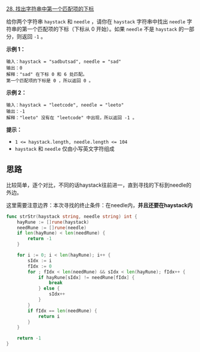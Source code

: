 [28. 找出字符串中第一个匹配项的下标](https://leetcode.cn/problems/find-the-index-of-the-first-occurrence-in-a-string/)

给你两个字符串 `haystack` 和 `needle` ，请你在 `haystack` 字符串中找出 `needle` 字符串的第一个匹配项的下标（下标从 0 开始）。如果 `needle` 不是 `haystack` 的一部分，则返回 `-1` 。

**示例 1：**

```
输入：haystack = "sadbutsad", needle = "sad"
输出：0
解释："sad" 在下标 0 和 6 处匹配。
第一个匹配项的下标是 0 ，所以返回 0 。
```

**示例 2：**

```
输入：haystack = "leetcode", needle = "leeto"
输出：-1
解释："leeto" 没有在 "leetcode" 中出现，所以返回 -1 。 
```

**提示：**

- `1 <= haystack.length, needle.length <= 104`
- `haystack` 和 `needle` 仅由小写英文字符组成

## 思路

比较简单，逐个对比，不同的话haystack往前进一，直到寻找的下标到needle的外边。

这里需要注意边界：本次寻找的终止条件：在needle内，**并且还要在haystack内**

```go
func strStr(haystack string, needle string) int {
	hayRune := []rune(haystack)
	needRune := []rune(needle)
	if len(hayRune) < len(needRune) {
		return -1
	}

	for i := 0; i < len(hayRune); i++ {
		sIdx := i
		fIdx := 0
		for ; fIdx < len(needRune) && sIdx < len(hayRune); fIdx++ {
			if hayRune[sIdx] != needRune[fIdx] {
				break
			} else {
				sIdx++
			}
		}
		if fIdx == len(needRune) {
			return i
		}
	}

	return -1
}
```

